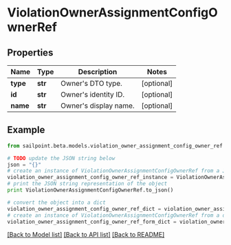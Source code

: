 # ViolationOwnerAssignmentConfigOwnerRef


## Properties
Name | Type | Description | Notes
------------ | ------------- | ------------- | -------------
**type** | **str** | Owner&#39;s DTO type. | [optional] 
**id** | **str** | Owner&#39;s identity ID. | [optional] 
**name** | **str** | Owner&#39;s display name. | [optional] 

## Example

```python
from sailpoint.beta.models.violation_owner_assignment_config_owner_ref import ViolationOwnerAssignmentConfigOwnerRef

# TODO update the JSON string below
json = "{}"
# create an instance of ViolationOwnerAssignmentConfigOwnerRef from a JSON string
violation_owner_assignment_config_owner_ref_instance = ViolationOwnerAssignmentConfigOwnerRef.from_json(json)
# print the JSON string representation of the object
print ViolationOwnerAssignmentConfigOwnerRef.to_json()

# convert the object into a dict
violation_owner_assignment_config_owner_ref_dict = violation_owner_assignment_config_owner_ref_instance.to_dict()
# create an instance of ViolationOwnerAssignmentConfigOwnerRef from a dict
violation_owner_assignment_config_owner_ref_form_dict = violation_owner_assignment_config_owner_ref.from_dict(violation_owner_assignment_config_owner_ref_dict)
```
[[Back to Model list]](../README.md#documentation-for-models) [[Back to API list]](../README.md#documentation-for-api-endpoints) [[Back to README]](../README.md)


